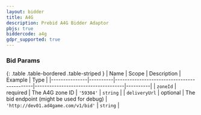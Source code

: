 ```yaml
---
layout: bidder
title: A4G
description: Prebid A4G Bidder Adaptor
pbjs: true
biddercode: a4g
gdpr_supported: true
---
```


### Bid Params

{: .table .table-bordered .table-striped }
| Name          | Scope    | Description                                | Example                             | Type     |
|---------------|----------|--------------------------------------------|-------------------------------------|----------|
| `zoneId`      | required | The A4G zone ID                            | `'59304'`                           | `string` |
| `deliveryUrl` | optional | The bid endpoint (might be used for debug) | `'http://dev01.ad4game.com/v1/bid'` | `string` |
